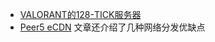 - [VALORANT的128-TICK服务器](https://technology.riotgames.com/news/valorants-128-tick-servers)
- [Peer5 eCDN](https://www.peer5.com/ecdn) 文章还介绍了几种网络分发优缺点










